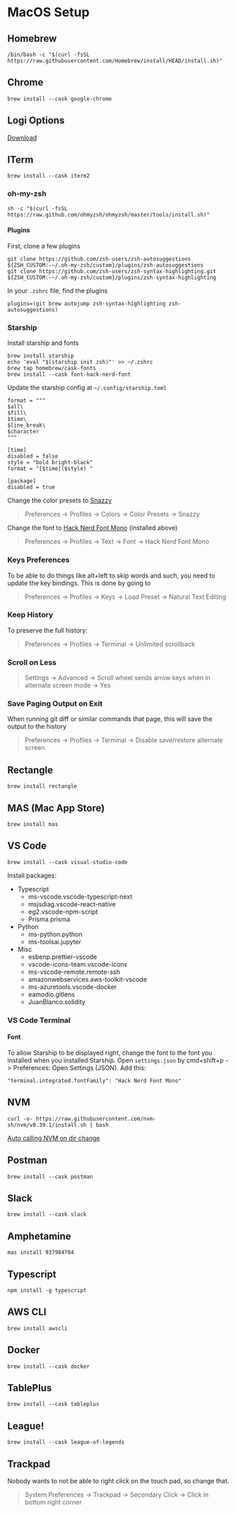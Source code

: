 # MacOS Setup
## Homebrew
```
/bin/bash -c "$(curl -fsSL https://raw.githubusercontent.com/Homebrew/install/HEAD/install.sh)"
```

## Chrome 
```
brew install --cask google-chrome
```

## Logi Options
[Download](https://www.logitech.com/en-us/software/options.html)

## ITerm
```
brew install --cask iterm2
```
### oh-my-zsh
```
sh -c "$(curl -fsSL https://raw.github.com/ohmyzsh/ohmyzsh/master/tools/install.sh)"
```
#### Plugins
First, clone a few plugins
```
git clone https://github.com/zsh-users/zsh-autosuggestions ${ZSH_CUSTOM:-~/.oh-my-zsh/custom}/plugins/zsh-autosuggestions
git clone https://github.com/zsh-users/zsh-syntax-highlighting.git ${ZSH_CUSTOM:-~/.oh-my-zsh/custom}/plugins/zsh-syntax-highlighting
```
In your `.zshrc` file, find the plugins
```
plugins=(git brew autojump zsh-syntax-highlighting zsh-autosuggestions)
```

### Starship
Install starship and fonts
```
brew install starship
echo 'eval "$(starship init zsh)"' >> ~/.zshrc
brew tap homebrew/cask-fonts
brew install --cask font-hack-nerd-font
```
Update the starship config at `~/.config/starship.toml`
```
format = """
$all\
$fill\
$time\
$line_break\
$character
"""

[time]
disabled = false
style = "bold bright-black"
format = "[$time]($style) "

[package]
disabled = true
```

Change the color presets to [Snazzy](https://github.com/sindresorhus/iterm2-snazzy)
> Preferences -> Profiles -> Colors -> Color Presets -> Snazzy

Change the font to [Hack Nerd Font Mono](https://www.nerdfonts.com) (installed above)
> Preferences -> Profiles -> Text -> Font -> Hack Nerd Font Mono

### Keys Preferences
To be able to do things like alt+left to skip words and such, you need to update the key bindings. This is done by going to

> Preferences -> Profiles -> Keys -> Load Preset -> Natural Text Editing

### Keep History
To preserve the full history:
> Preferences -> Profiles -> Terminal -> Unlimited scrollback

### Scroll on Less
> Settings -> Advanced -> Scroll wheel sends arrow keys when in alternate screen mode -> Yes

### Save Paging Output on Exit
When running git diff or similar commands that page, this will save the output to the history
> Preferences -> Profiles -> Terminal -> Disable save/restore alternate screen

## Rectangle
```
brew install rectangle
```

## MAS (Mac App Store)
```
brew install mas
```

## VS Code
```
brew install --cask visual-studio-code
```

Install packages:
* Typescript
  * ms-vscode.vscode-typescript-next
  * msjsdiag.vscode-react-native
  * eg2.vscode-npm-script
  * Prisma.prisma
* Python
  * ms-python.python
  * ms-toolsai.jupyter
* Misc
  * esbenp.prettier-vscode
  * vscode-icons-team.vscode-icons
  * ms-vscode-remote.remote-ssh
  * amazonwebservices.aws-toolkit-vscode
  * ms-azuretools.vscode-docker
  * eamodio.gitlens
  * JuanBlanco.solidity

### VS Code Terminal
#### Font
To allow Starship to be displayed right, change the font to the font you installed when you installed Starship. Open `settings.json` by cmd+shift+p -> Preferences: Open Settings (JSON). Add this:

`"terminal.integrated.fontFamily": "Hack Nerd Font Mono"`

## NVM
`curl -o- https://raw.githubusercontent.com/nvm-sh/nvm/v0.39.1/install.sh | bash`

[Auto calling NVM on dir change](https://github.com/nvm-sh/nvm#zsh)

## Postman
```
brew install --cask postman
```

## Slack
```
brew install --cask slack
```

## Amphetamine
```
mas install 937984704
```

## Typescript
```
npm install -g typescript
```

## AWS CLI
```
brew install awscli
```

## Docker
```
brew install --cask docker
```

## TablePlus
```
brew install --cask tableplus
```

## League!
```
brew install --cask league-of-legends
```

## Trackpad
Nobody wants to not be able to right click on the touch pad, so change that.
> System Preferences -> Trackpad -> Secondary Click -> Click in bottom right corner
